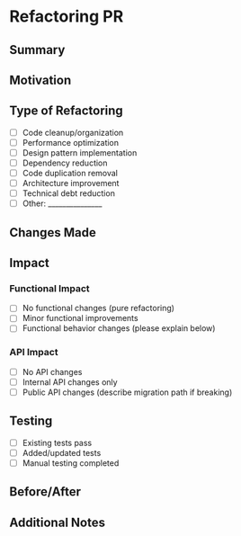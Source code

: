 <!-- 
👋 Welcome! Thank you for contributing to our codebase.
Please use this template to clearly describe your refactoring PR.
Your effort to improve our project is greatly appreciated!
-->

# Refactoring PR

## Summary
<!-- Provide a brief description of what this refactoring accomplishes -->

## Motivation
<!-- Why is this refactoring needed? What problems does it solve? -->

## Type of Refactoring
<!-- Check all that apply -->
- [ ] Code cleanup/organization
- [ ] Performance optimization
- [ ] Design pattern implementation
- [ ] Dependency reduction
- [ ] Code duplication removal
- [ ] Architecture improvement
- [ ] Technical debt reduction
- [ ] Other: _______________

## Changes Made
<!-- List key files/components changed and how -->

## Impact
<!-- What's the impact of these changes? -->

### Functional Impact

- [ ] No functional changes (pure refactoring)
- [ ] Minor functional improvements
- [ ] Functional behavior changes (please explain below)

### API Impact

- [ ] No API changes
- [ ] Internal API changes only
- [ ] Public API changes (describe migration path if breaking)

## Testing
<!-- How have you verified these changes? -->
- [ ] Existing tests pass
- [ ] Added/updated tests
- [ ] Manual testing completed

## Before/After
<!-- Optional: Include metrics, screenshots, or examples showing improvement -->

## Additional Notes
<!-- Any other information that would be helpful for reviewers -->
